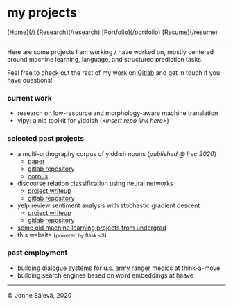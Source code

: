 <div id='topheader'>

# my projects

</div>

<thead>

<tr>

  <td>[Home](/)</td>

  <td>[Research](/research)</td>

  <td>[Portfolio](/portfolio)</td>

  <td>[Resume](/resume)</td>

</tr>

</thead>

---

Here are some projects I am working / have worked on, mostly centered around machine learning, language, and structured prediction tasks. 

Feel free to check out the rest of my work on [Gitlab](https://www.gitlab.com/jonnesaleva) and get in touch if you have questions!

### current work

- research on low-resource and morphology-aware machine translation
- yipy: a nlp toolkit for yiddish (*\<insert repo link here\>*)

### selected past projects

- a multi-orthography corpus of yiddish nouns (*published @ lrec 2020*)
  - [paper](https://www.aclweb.org/anthology/2020.lrec-1.119/)
  - [gitlab repository](/yi-lrec)
  - [corpus](/multi-orthography-yiddish-corpus)
- discourse relation classification using neural networks
  - [project writeup](/discourse-relation-classification)
  - [gitlab repository](https://gitlab.com/jonnesaleva/discourse-relation-classification)
- yelp review sentiment analysis with stochastic gradient descent
  - [project writeup](/yelp-sentiment-analysis)
  - [gitlab repository](https://gitlab.com/jonnesaleva/maxent-sgd-from-scratch)
- [some old machine learning projects from undergrad](https://gitlab.com/jonnesaleva/old-ml-projects)
- this website (<small>powered by flask <3</small>)

### past employment

- building dialogue systems for u.s. army ranger medics at think-a-move
- building search engines based on word embeddings at haave

---

<tfoot>

<tr>

  <td>© Jonne Sälevä, 2020 </td>

</tr>

</tfoot>
